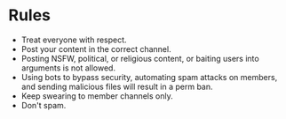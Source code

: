 # Rules
- Treat everyone with respect.
- Post your content in the correct channel.
- Posting NSFW, political, or religious content, or baiting users into arguments is not allowed.
- Using bots to bypass security, automating spam attacks on members, and sending malicious files will result in a perm ban.
- Keep swearing to member channels only.
- Don't spam.
